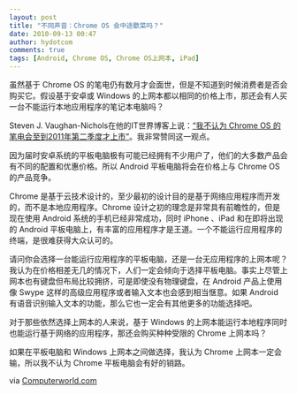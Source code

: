 ```yaml
---
layout: post
title: "不同声音：Chrome OS 会中途歇菜吗？"
date: 2010-09-13 00:47
author: hydotcom
comments: true
tags: [Android, Chrome OS, Chrome OS上网本, iPad]
---
```

虽然基于 Chrome OS 的笔电仍有数月才会面世，但是不知道到时候消费者是否会购买它。假设基于安卓或 Windows 的上网本都以相同的价格上市，那还会有人买一台不能运行本地应用程序的笔记本电脑吗？

Steven J. Vaughan-Nichols在他的IT世界博客上说：[“我不认为 Chrome OS 的笔电会至到2011年第二季度才上市”](http://www.itworld.com/operating-systems/120153/google-chrome-os-netbooks-android-smartphones-tablets)。我非常赞同这一观点。

因为届时安卓系统的平板电脑极有可能已经拥有不少用户了，他们的大多数产品会有不同的配置和优惠价格。所以 Android 平板电脑将会在价格上与 Chrome OS 的产品竞争。

Chrome 是基于云技术设计的，至少最初的设计目的是基于网络应用程序而开发的，而不是本地应用程序。Chrome 设计之初的理念是非常具有前瞻性的，但是现在使用 Android 系统的手机已经非常成功，同时 iPhone 、iPad 和在即将出现的 Android 平板电脑上，有丰富的应用程序才是王道。一个不能运行应用程序的终端，是很难获得大众认可的。

请问你会选择一台能运行应用程序的平板电脑，还是一台无应用程序的上网本呢？我认为在价格相差无几的情况下，人们一定会倾向于选择平板电脑。事实上尽管上网本也有键盘但布局比较拥挤，可是即使没有物理键盘，在 Android 产品上使用像 Swype 这样的高级应用程序或者输入文本也会感到相当惬意。如果 Android 有语音识别输入文本的功能，那么它也一定会有其他更多的功能选择吧。

对于那些依然选择上网本的人来说，基于 Windows 的上网本能运行本地程序同时也能运行基于网络的应用程序，那还会购买种种受限的 Chrome 上网本吗？

如果在平板电脑和 Windows 上网本之间做选择，我认为 Chrome 上网本一定会输，所以我不认为 Chrome 平板电脑会有好的销路。

via [Computerworld.com](http://blogs.computerworld.com/16925/will_googles_chrome_os_be_dead_on_arrival)
